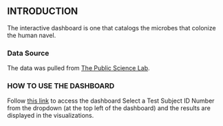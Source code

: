 ## INTRODUCTION
The interactive dashboard is one that catalogs the microbes that colonize the human navel.
### Data Source
The data was pulled from [The Public Science Lab](https://robdunnlab.com/projects/belly-button-biodiversity/).
### HOW TO USE THE DASHBOARD
Follow [this link](https://omari20.github.io/belly-button-challenge/) to access the dashboard
Select a Test Subject ID Number from the dropdown (at the top left of the dashboard) and the results are displayed in the visualizations.
